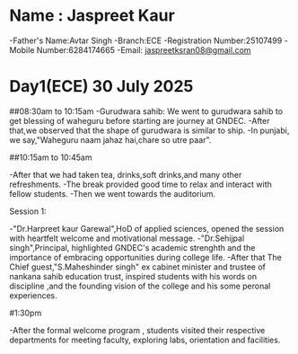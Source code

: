 # Name : Jaspreet Kaur 
-Father's Name:Avtar Singh
-Branch:ECE
-Registration Number:25107499
-Mobile Number:6284174665
-Email: jaspreetksran08@gmail.com
# Day1(ECE) 30 July 2025

##08:30am to 10:15am -Gurudwara sahib: We went to gurudwara sahib to get blessing of waheguru before starting are journey at GNDEC. -After that,we observed that the shape of gurudwara is similar to ship. -In punjabi, we say,"Waheguru naam jahaz hai,chare so utre paar".

##10:15am to 10:45am

-After that we had taken tea, drinks,soft drinks,and many other refreshments.
-The break provided good time to relax and interact with fellow students. -Then we went towards the auditorium.

Session 1:

-"Dr.Harpreet kaur Garewal",HoD of applied sciences, opened the session with heartfelt welcome and motivational message. 
-"Dr.Sehijpal singh",Principal, highlighted GNDEC's academic strenghth and the importance of embracing opportunities during college life. 
-After that The Chief guest,"S.Maheshinder singh" ex cabinet minister and trustee of nankana sahib education trust, inspired students with his words on discipline ,and the founding vision of the college and his some peronal experiences.


#1:30pm

-After the formal welcome program , students visited their respective departments for meeting faculty, exploring labs, orientation and facilities.
